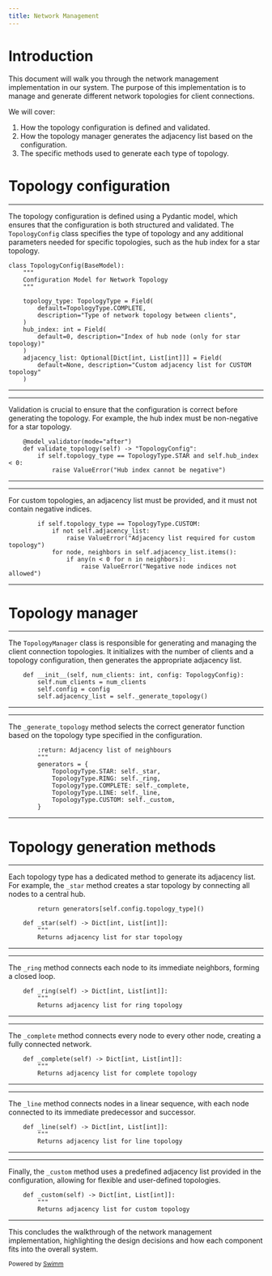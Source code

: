 ```yaml
---
title: Network Management
---
```

# Introduction

This document will walk you through the network management implementation in our system. The purpose of this implementation is to manage and generate different network topologies for client connections.

We will cover:

1. How the topology configuration is defined and validated.
2. How the topology manager generates the adjacency list based on the configuration.
3. The specific methods used to generate each type of topology.

# Topology configuration

<SwmSnippet path="/murmura/network_management/topology.py" line="15">

---

The topology configuration is defined using a Pydantic model, which ensures that the configuration is both structured and validated. The <SwmToken path="/murmura/network_management/topology.py" pos="15:2:2" line-data="class TopologyConfig(BaseModel):">`TopologyConfig`</SwmToken> class specifies the type of topology and any additional parameters needed for specific topologies, such as the hub index for a star topology.

```
class TopologyConfig(BaseModel):
    """
    Configuration Model for Network Topology
    """

    topology_type: TopologyType = Field(
        default=TopologyType.COMPLETE,
        description="Type of network topology between clients",
    )
    hub_index: int = Field(
        default=0, description="Index of hub node (only for star topology)"
    )
    adjacency_list: Optional[Dict[int, List[int]]] = Field(
        default=None, description="Custom adjacency list for CUSTOM topology"
    )
```

---

</SwmSnippet>

<SwmSnippet path="/murmura/network_management/topology.py" line="31">

---

Validation is crucial to ensure that the configuration is correct before generating the topology. For example, the hub index must be non-negative for a star topology.

```
    @model_validator(mode="after")
    def validate_topology(self) -> "TopologyConfig":
        if self.topology_type == TopologyType.STAR and self.hub_index < 0:
            raise ValueError("Hub index cannot be negative")
```

---

</SwmSnippet>

<SwmSnippet path="/murmura/network_management/topology.py" line="36">

---

For custom topologies, an adjacency list must be provided, and it must not contain negative indices.

```
        if self.topology_type == TopologyType.CUSTOM:
            if not self.adjacency_list:
                raise ValueError("Adjacency list required for custom topology")
            for node, neighbors in self.adjacency_list.items():
                if any(n < 0 for n in neighbors):
                    raise ValueError("Negative node indices not allowed")
```

---

</SwmSnippet>

# Topology manager

<SwmSnippet path="/murmura/network_management/topology_manager.py" line="11">

---

The <SwmToken path="/murmura/network_management/topology_manager.py" pos="6:2:2" line-data="class TopologyManager:">`TopologyManager`</SwmToken> class is responsible for generating and managing the client connection topologies. It initializes with the number of clients and a topology configuration, then generates the appropriate adjacency list.

```
    def __init__(self, num_clients: int, config: TopologyConfig):
        self.num_clients = num_clients
        self.config = config
        self.adjacency_list = self._generate_topology()
```

---

</SwmSnippet>

<SwmSnippet path="/murmura/network_management/topology_manager.py" line="20">

---

The <SwmToken path="/murmura/network_management/topology_manager.py" pos="14:9:9" line-data="        self.adjacency_list = self._generate_topology()">`_generate_topology`</SwmToken> method selects the correct generator function based on the topology type specified in the configuration.

```
        :return: Adjacency list of neighbours
        """
        generators = {
            TopologyType.STAR: self._star,
            TopologyType.RING: self._ring,
            TopologyType.COMPLETE: self._complete,
            TopologyType.LINE: self._line,
            TopologyType.CUSTOM: self._custom,
        }
```

---

</SwmSnippet>

# Topology generation methods

<SwmSnippet path="/murmura/network_management/topology_manager.py" line="30">

---

Each topology type has a dedicated method to generate its adjacency list. For example, the <SwmToken path="/murmura/network_management/topology_manager.py" pos="32:3:3" line-data="    def _star(self) -&gt; Dict[int, List[int]]:">`_star`</SwmToken> method creates a star topology by connecting all nodes to a central hub.

```
        return generators[self.config.topology_type]()

    def _star(self) -> Dict[int, List[int]]:
        """
        Returns adjacency list for star topology
```

---

</SwmSnippet>

<SwmSnippet path="/murmura/network_management/topology_manager.py" line="44">

---

The <SwmToken path="/murmura/network_management/topology_manager.py" pos="44:3:3" line-data="    def _ring(self) -&gt; Dict[int, List[int]]:">`_ring`</SwmToken> method connects each node to its immediate neighbors, forming a closed loop.

```
    def _ring(self) -> Dict[int, List[int]]:
        """
        Returns adjacency list for ring topology
```

---

</SwmSnippet>

<SwmSnippet path="/murmura/network_management/topology_manager.py" line="55">

---

The <SwmToken path="/murmura/network_management/topology_manager.py" pos="55:3:3" line-data="    def _complete(self) -&gt; Dict[int, List[int]]:">`_complete`</SwmToken> method connects every node to every other node, creating a fully connected network.

```
    def _complete(self) -> Dict[int, List[int]]:
        """
        Returns adjacency list for complete topology
```

---

</SwmSnippet>

<SwmSnippet path="/murmura/network_management/topology_manager.py" line="66">

---

The <SwmToken path="/murmura/network_management/topology_manager.py" pos="66:3:3" line-data="    def _line(self) -&gt; Dict[int, List[int]]:">`_line`</SwmToken> method connects nodes in a linear sequence, with each node connected to its immediate predecessor and successor.

```
    def _line(self) -> Dict[int, List[int]]:
        """
        Returns adjacency list for line topology
```

---

</SwmSnippet>

<SwmSnippet path="/murmura/network_management/topology_manager.py" line="77">

---

Finally, the <SwmToken path="/murmura/network_management/topology_manager.py" pos="77:3:3" line-data="    def _custom(self) -&gt; Dict[int, List[int]]:">`_custom`</SwmToken> method uses a predefined adjacency list provided in the configuration, allowing for flexible and user-defined topologies.

```
    def _custom(self) -> Dict[int, List[int]]:
        """
        Returns adjacency list for custom topology
```

---

</SwmSnippet>

This concludes the walkthrough of the network management implementation, highlighting the design decisions and how each component fits into the overall system.

<SwmMeta version="3.0.0" repo-id="Z2l0aHViJTNBJTNBbXVybXVyYSUzQSUzQW11cnRhemFocg==" repo-name="murmura"><sup>Powered by [Swimm](https://app.swimm.io/)</sup></SwmMeta>
